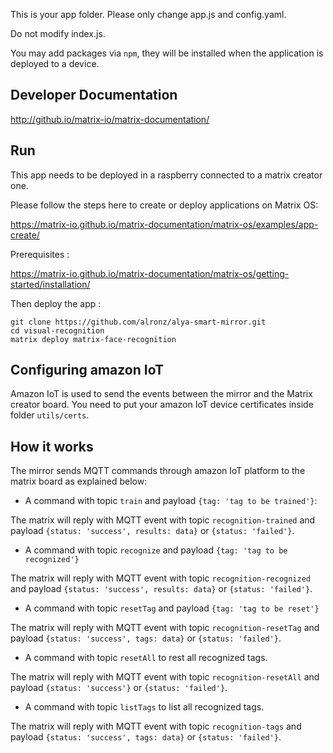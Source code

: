 This is your app folder. Please only change app.js and config.yaml.

Do not modify index.js.

You may add packages via `npm`, they will be installed when the application is deployed to a device. 

## Developer Documentation

http://github.io/matrix-io/matrix-documentation/


## Run

This app needs to be deployed in a raspberry connected to a matrix creator one.

Please follow the steps here to create or deploy applications on Matrix OS:

https://matrix-io.github.io/matrix-documentation/matrix-os/examples/app-create/

Prerequisites :

https://matrix-io.github.io/matrix-documentation/matrix-os/getting-started/installation/

Then deploy the app :

```
git clone https://github.com/alronz/alya-smart-mirror.git
cd visual-recognition
matrix deploy matrix-face-recognition
```

## Configuring amazon IoT 

Amazon IoT is used to send the events between the mirror and the Matrix creator board.
You need to put your amazon IoT device certificates inside folder `utils/certs`.


## How it works

The mirror sends MQTT commands through amazon IoT platform to the matrix board as explained below:

* A command with topic `train` and payload `{tag: 'tag to be trained'}`:

The matrix will reply with MQTT event with topic `recognition-trained` and payload `{status: 'success', results: data}` or  `{status: 'failed'}`.

* A command with topic `recognize` and payload `{tag: 'tag to be recognized'}`

The matrix will reply with MQTT event with topic `recognition-recognized` and payload `{status: 'success', results: data}` or  `{status: 'failed'}`.

* A command with topic `resetTag` and payload `{tag: 'tag to be reset'}`

The matrix will reply with MQTT event with topic `recognition-resetTag` and payload `{status: 'success', tags: data}` or  `{status: 'failed'}`.

* A command with topic `resetAll` to rest all recognized tags.

The matrix will reply with MQTT event with topic `recognition-resetAll` and payload `{status: 'success'}` or  `{status: 'failed'}`.

* A command with topic `listTags` to list all recognized tags.

The matrix will reply with MQTT event with topic `recognition-tags` and payload `{status: 'success', tags: data}` or  `{status: 'failed'}`.